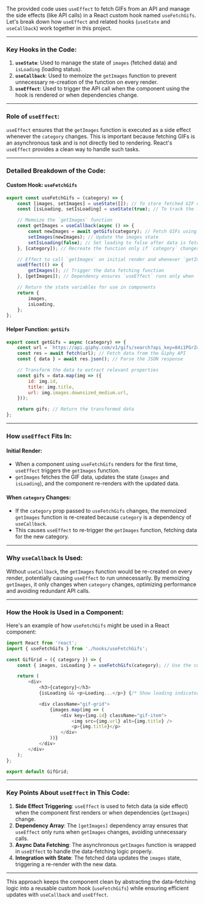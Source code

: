 The provided code uses `useEffect` to fetch GIFs from an API and manage the side effects (like API calls) in a React custom hook named `useFetchGifs`. Let's break down how `useEffect` and related hooks (`useState` and `useCallback`) work together in this project.

---

### Key Hooks in the Code:
1. **`useState`**: Used to manage the state of `images` (fetched data) and `isLoading` (loading status).
2. **`useCallback`**: Used to memoize the `getImages` function to prevent unnecessary re-creation of the function on every render.
3. **`useEffect`**: Used to trigger the API call when the component using the hook is rendered or when dependencies change.

---

### Role of `useEffect`:
`useEffect` ensures that the `getImages` function is executed as a side effect whenever the `category` changes. This is important because fetching GIFs is an asynchronous task and is not directly tied to rendering. React's `useEffect` provides a clean way to handle such tasks.

---

### Detailed Breakdown of the Code:

#### Custom Hook: `useFetchGifs`
```javascript
export const useFetchGifs = (category) => {
    const [images, setImages] = useState([]); // To store fetched GIF data
    const [isLoading, setIsLoading] = useState(true); // To track the loading state

    // Memoize the `getImages` function
    const getImages = useCallback(async () => {
        const newImages = await getGifs(category); // Fetch GIFs using the helper function
        setImages(newImages); // Update the images state
        setIsLoading(false); // Set loading to false after data is fetched
    }, [category]); // Recreate the function only if `category` changes

    // Effect to call `getImages` on initial render and whenever `getImages` changes
    useEffect(() => {
        getImages(); // Trigger the data fetching function
    }, [getImages]); // Dependency ensures `useEffect` runs only when `getImages` changes

    // Return the state variables for use in components
    return {
        images,
        isLoading,
    };
};
```

#### Helper Function: `getGifs`
```javascript
export const getGifs = async (category) => {
    const url = `https://api.giphy.com/v1/gifs/search?api_key=84i1PGrZ4pOzjgtV6jO3pDRT9PQ0VmTl&q=${category}&limit=10`;
    const res = await fetch(url); // Fetch data from the Giphy API
    const { data } = await res.json(); // Parse the JSON response

    // Transform the data to extract relevant properties
    const gifs = data.map(img => ({
        id: img.id,
        title: img.title,
        url: img.images.downsized_medium.url,
    }));

    return gifs; // Return the transformed data
};
```

---

### How `useEffect` Fits In:

#### Initial Render:
- When a component using `useFetchGifs` renders for the first time, `useEffect` triggers the `getImages` function.
- `getImages` fetches the GIF data, updates the state (`images` and `isLoading`), and the component re-renders with the updated data.

#### When `category` Changes:
- If the `category` prop passed to `useFetchGifs` changes, the memoized `getImages` function is re-created because `category` is a dependency of `useCallback`.
- This causes `useEffect` to re-trigger the `getImages` function, fetching data for the new category.

---

### Why `useCallback` Is Used:
Without `useCallback`, the `getImages` function would be re-created on every render, potentially causing `useEffect` to run unnecessarily. By memoizing `getImages`, it only changes when `category` changes, optimizing performance and avoiding redundant API calls.

---

### How the Hook is Used in a Component:

Here's an example of how `useFetchGifs` might be used in a React component:

```javascript
import React from 'react';
import { useFetchGifs } from './hooks/useFetchGifs';

const GifGrid = ({ category }) => {
    const { images, isLoading } = useFetchGifs(category); // Use the custom hook

    return (
        <div>
            <h3>{category}</h3>
            {isLoading && <p>Loading...</p>} {/* Show loading indicator */}

            <div className="gif-grid">
                {images.map(img => (
                    <div key={img.id} className="gif-item">
                        <img src={img.url} alt={img.title} />
                        <p>{img.title}</p>
                    </div>
                ))}
            </div>
        </div>
    );
};

export default GifGrid;
```

---

### Key Points About `useEffect` in This Code:
1. **Side Effect Triggering**: `useEffect` is used to fetch data (a side effect) when the component first renders or when dependencies (`getImages`) change.
2. **Dependency Array**: The `[getImages]` dependency array ensures that `useEffect` only runs when `getImages` changes, avoiding unnecessary calls.
3. **Async Data Fetching**: The asynchronous `getImages` function is wrapped in `useEffect` to handle the data-fetching logic properly.
4. **Integration with State**: The fetched data updates the `images` state, triggering a re-render with the new data.

---

This approach keeps the component clean by abstracting the data-fetching logic into a reusable custom hook (`useFetchGifs`) while ensuring efficient updates with `useCallback` and `useEffect`.